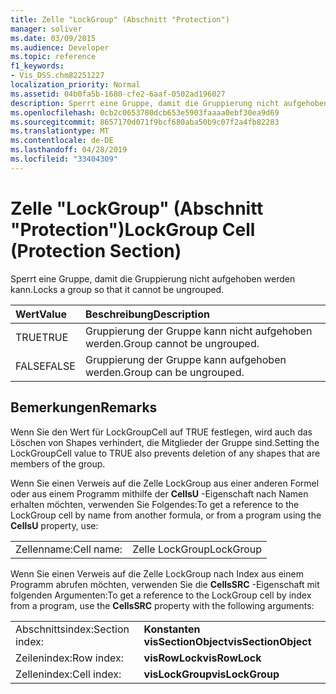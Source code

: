 ```yaml
---
title: Zelle "LockGroup" (Abschnitt "Protection")
manager: soliver
ms.date: 03/09/2015
ms.audience: Developer
ms.topic: reference
f1_keywords:
- Vis_DSS.chm82251227
localization_priority: Normal
ms.assetid: 04b0fa5b-1680-cfe2-6aaf-0502ad196027
description: Sperrt eine Gruppe, damit die Gruppierung nicht aufgehoben werden kann.
ms.openlocfilehash: 0cb2c0653780dcb653e5903faaaa0ebf30ea9d69
ms.sourcegitcommit: 8657170d071f9bcf680aba50b9c07f2a4fb82283
ms.translationtype: MT
ms.contentlocale: de-DE
ms.lasthandoff: 04/28/2019
ms.locfileid: "33404309"
---
```

# <a name="lockgroup-cell-protection-section"></a><span data-ttu-id="f744c-103">Zelle "LockGroup" (Abschnitt "Protection")</span><span class="sxs-lookup"><span data-stu-id="f744c-103">LockGroup Cell (Protection Section)</span></span>

<span data-ttu-id="f744c-104">Sperrt eine Gruppe, damit die Gruppierung nicht aufgehoben werden kann.</span><span class="sxs-lookup"><span data-stu-id="f744c-104">Locks a group so that it cannot be ungrouped.</span></span>
  
|<span data-ttu-id="f744c-105">**Wert**</span><span class="sxs-lookup"><span data-stu-id="f744c-105">**Value**</span></span>|<span data-ttu-id="f744c-106">**Beschreibung**</span><span class="sxs-lookup"><span data-stu-id="f744c-106">**Description**</span></span>|
|:-----|:-----|
|<span data-ttu-id="f744c-107">TRUE</span><span class="sxs-lookup"><span data-stu-id="f744c-107">TRUE</span></span>  <br/> |<span data-ttu-id="f744c-108">Gruppierung der Gruppe kann nicht aufgehoben werden.</span><span class="sxs-lookup"><span data-stu-id="f744c-108">Group cannot be ungrouped.</span></span>  <br/> |
|<span data-ttu-id="f744c-109">FALSE</span><span class="sxs-lookup"><span data-stu-id="f744c-109">FALSE</span></span>  <br/> |<span data-ttu-id="f744c-110">Gruppierung der Gruppe kann aufgehoben werden.</span><span class="sxs-lookup"><span data-stu-id="f744c-110">Group can be ungrouped.</span></span>  <br/> |
   
## <a name="remarks"></a><span data-ttu-id="f744c-111">Bemerkungen</span><span class="sxs-lookup"><span data-stu-id="f744c-111">Remarks</span></span>

<span data-ttu-id="f744c-112">Wenn Sie den Wert für LockGroupCell auf TRUE festlegen, wird auch das Löschen von Shapes verhindert, die Mitglieder der Gruppe sind.</span><span class="sxs-lookup"><span data-stu-id="f744c-112">Setting the LockGroupCell value to TRUE also prevents deletion of any shapes that are members of the group.</span></span>
  
<span data-ttu-id="f744c-113">Wenn Sie einen Verweis auf die Zelle LockGroup aus einer anderen Formel oder aus einem Programm mithilfe der **CellsU** -Eigenschaft nach Namen erhalten möchten, verwenden Sie Folgendes:</span><span class="sxs-lookup"><span data-stu-id="f744c-113">To get a reference to the LockGroup cell by name from another formula, or from a program using the **CellsU** property, use:</span></span> 
  
|||
|:-----|:-----|
|<span data-ttu-id="f744c-114">Zellenname:</span><span class="sxs-lookup"><span data-stu-id="f744c-114">Cell name:</span></span>  <br/> |<span data-ttu-id="f744c-115">Zelle LockGroup</span><span class="sxs-lookup"><span data-stu-id="f744c-115">LockGroup</span></span>  <br/> |
   
<span data-ttu-id="f744c-116">Wenn Sie einen Verweis auf die Zelle LockGroup nach Index aus einem Programm abrufen möchten, verwenden Sie die **CellsSRC** -Eigenschaft mit folgenden Argumenten:</span><span class="sxs-lookup"><span data-stu-id="f744c-116">To get a reference to the LockGroup cell by index from a program, use the **CellsSRC** property with the following arguments:</span></span> 
  
|||
|:-----|:-----|
|<span data-ttu-id="f744c-117">Abschnittsindex:</span><span class="sxs-lookup"><span data-stu-id="f744c-117">Section index:</span></span>  <br/> |<span data-ttu-id="f744c-118">**Konstanten visSectionObject**</span><span class="sxs-lookup"><span data-stu-id="f744c-118">**visSectionObject**</span></span> <br/> |
|<span data-ttu-id="f744c-119">Zeilenindex:</span><span class="sxs-lookup"><span data-stu-id="f744c-119">Row index:</span></span>  <br/> |<span data-ttu-id="f744c-120">**visRowLock**</span><span class="sxs-lookup"><span data-stu-id="f744c-120">**visRowLock**</span></span> <br/> |
|<span data-ttu-id="f744c-121">Zellenindex:</span><span class="sxs-lookup"><span data-stu-id="f744c-121">Cell index:</span></span>  <br/> |<span data-ttu-id="f744c-122">**visLockGroup**</span><span class="sxs-lookup"><span data-stu-id="f744c-122">**visLockGroup**</span></span> <br/> |
   

